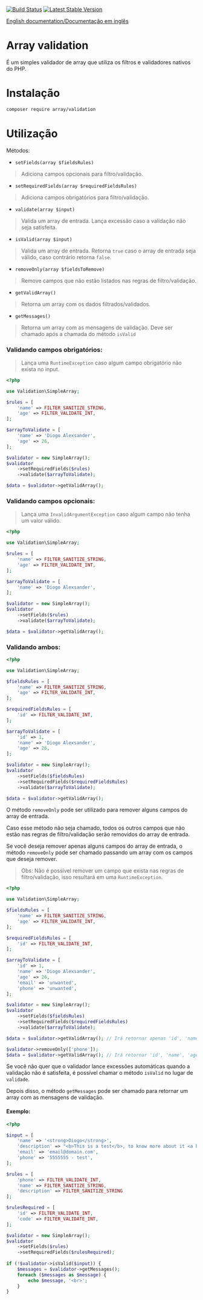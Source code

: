 [![Build Status](https://travis-ci.org/diogocavilha/array-validation.svg?branch=master)](https://travis-ci.org/diogocavilha/array-validation)
[![Latest Stable Version](https://img.shields.io/packagist/v/array/validation.svg?style=flat-square)](https://packagist.org/packages/array/validation)

[English documentation/Documentação em inglês](https://github.com/diogocavilha/array-validation/blob/dev-master/README.md)

# Array validation

É um simples validador de array que utiliza os filtros e validadores nativos do PHP.

# Instalação

```bash
composer require array/validation
```

# Utilização

Métodos:

- `setFields(array $fieldsRules)`
> Adiciona campos opcionais para filtro/validação.

- `setRequiredFields(array $requiredFieldsRules)`
> Adiciona campos obrigatórios para filtro/validação.

- `validate(array $input)`
> Valida um array de entrada. Lança excessão caso a validação não seja satisfeita.

- `isValid(array $input)`
> Valida um array de entrada. Retorna `true` caso o array de entrada seja válido, caso contrário retorna `false`.

- `removeOnly(array $fieldsToRemove)`
> Remove campos que não estão listados nas regras de filtro/validação.

- `getValidArray()`
> Retorna um array com os dados filtrados/validados.

- `getMessages()`
> Retorna um array com as mensagens de validação. Deve ser chamado após a chamada do método `isValid`

### Validando campos obrigatórios:

> Lança uma `RuntimeException` caso algum campo obrigatório não exista no input.

```php
<?php

use Validation\SimpleArray;

$rules = [
    'name' => FILTER_SANITIZE_STRING,
    'age' => FILTER_VALIDATE_INT,
];

$arrayToValidate = [
    'name' => 'Diogo Alexsander',
    'age' => 26,
];

$validator = new SimpleArray();
$validator
    ->setRequiredFields($rules)
    ->validate($arrayToValidate);

$data = $validator->getValidArray();
```

### Validando campos opcionais:

> Lança uma `InvalidArgumentException` caso algum campo não tenha um valor válido.

```php
<?php

use Validation\SimpleArray;

$rules = [
    'name' => FILTER_SANITIZE_STRING,
    'age' => FILTER_VALIDATE_INT,
];

$arrayToValidate = [
    'name' => 'Diogo Alexsander',
];

$validator = new SimpleArray();
$validator
    ->setFields($rules)
    ->validate($arrayToValidate);

$data = $validator->getValidArray();
```

### Validando ambos:

```php
<?php

use Validation\SimpleArray;

$fieldsRules = [
    'name' => FILTER_SANITIZE_STRING,
    'age' => FILTER_VALIDATE_INT,
];

$requiredFieldsRules = [
    'id' => FILTER_VALIDATE_INT,
];

$arrayToValidate = [
    'id' => 1,
    'name' => 'Diogo Alexsander',
    'age' => 26,
];

$validator = new SimpleArray();
$validator
    ->setFields($fieldsRules)
    ->setRequiredFields($requiredFieldsRules)
    ->validate($arrayToValidate);

$data = $validator->getValidArray();
```

O método `removeOnly` pode ser utilizado para remover alguns campos do array de entrada.

Caso esse método não seja chamado, todos os outros campos que não estão nas regras de filtro/validação serão removidos do array de entrada. 

Se você deseja remover apenas alguns campos do array de entrada, o método `removeOnly` pode ser chamado passando um array com os campos que deseja remover.

> Obs: Não é possível remover um campo que exista nas regras de filtro/validação, isso resultará em uma `RuntimeException`.

```php
<?php

use Validation\SimpleArray;

$fieldsRules = [
    'name' => FILTER_SANITIZE_STRING,
    'age' => FILTER_VALIDATE_INT,
];

$requiredFieldsRules = [
    'id' => FILTER_VALIDATE_INT,
];

$arrayToValidate = [
    'id' => 1,
    'name' => 'Diogo Alexsander',
    'age' => 26,
    'email' => 'unwanted',
    'phone' => 'unwanted',
];

$validator = new SimpleArray();
$validator
    ->setFields($fieldsRules)
    ->setRequiredFields($requiredFieldsRules)
    ->validate($arrayToValidate);

$data = $validator->getValidArray(); // Irá retornar apenas 'id', 'name' e 'age'

$validator->removeOnly(['phone']);
$data = $validator->getValidArray(); // Irá retornar 'id', 'name', 'age' e 'email'
```

Se você não quer que o validador lance excessões automáticas quando a validação não é satisfeita, é possível chamar o método `isValid` no lugar de `validade`.

Depois disso, o método `getMessages` pode ser chamado para retornar um array com as mensagens de validação.

#### Exemplo:

```php
<?php

$input = [
    'name' => '<strong>Diogo</strong>',
    'description' => "<b>This is a test</b>, to know more about it <a href='index.phtml'>click here</a>",
    'email' => 'email@domain.com',
    'phone' => '5555555 - test',
];

$rules = [
    'phone' => FILTER_VALIDATE_INT,
    'name' => FILTER_SANITIZE_STRING,
    'description' => FILTER_SANITIZE_STRING
];

$rulesRequired = [
    'id' => FILTER_VALIDATE_INT,
    'code' => FILTER_VALIDATE_INT,
];

$validator = new SimpleArray();
$validator
    ->setFields($rules)
    ->setRequiredFields($rulesRequired);
    
if (!$validator->isValid($input)) {
    $messages = $validator->getMessages();
    foreach ($messages as $message) {
        echo $message, '<br>';
    }
}
```
